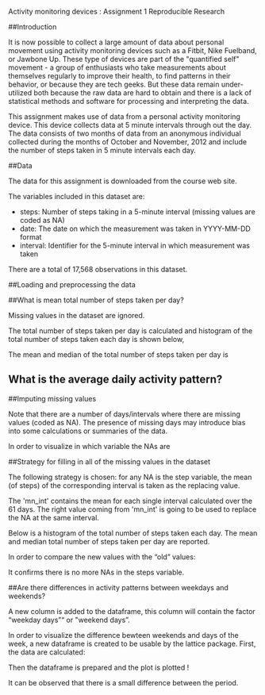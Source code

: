 
Activity monitoring devices : Assignment 1 Reproducible Research

##Introduction

It is now possible to collect a large amount of data about personal movement using activity monitoring devices such as a Fitbit, Nike Fuelband, or Jawbone Up. These type of devices are part of the "quantified self" movement - a group of enthusiasts who take measurements about themselves regularly to improve their health, to find patterns in their behavior, or because they are tech geeks. But these data remain under-utilized both because the raw data are hard to obtain and there is a lack of statistical methods and software for processing and interpreting the data.

This assignment makes use of data from a personal activity monitoring device. This device collects data at 5 minute intervals through out the day. The data consists of two months of data from an anonymous individual collected during the months of October and November, 2012 and include the number of steps taken in 5 minute intervals each day.

##Data

The data for this assignment is downloaded from the course web site.

The variables included in this dataset are:

- steps: Number of steps taking in a 5-minute interval (missing values are coded as NA)
- date: The date on which the measurement was taken in YYYY-MM-DD format
- interval: Identifier for the 5-minute interval in which measurement was taken

There are a total of 17,568 observations in this dataset.

##Loading and preprocessing the data

##What is mean total number of steps taken per day?

Missing values in the dataset are ignored.

The total number of steps taken per day is calculated and histogram of the total number of steps taken each day is shown below,

The mean and median of the total number of steps taken per day is 


## What is the average daily activity pattern?

##Imputing missing values

Note that there are a number of days/intervals where there are missing values (coded as NA). The presence of missing days may introduce bias into some calculations or summaries of the data.

In order to visualize in which variable the NAs are

##Strategy for filling in all of the missing values in the dataset

The following strategy is chosen: for any NA is the step variable, the mean (of steps) of the corresponding interval is taken as the replacing value.

The 'mn_int' contains the mean for each single interval calculated over the 61 days. The right value coming from 'mn_int' is going to be used to replace the NA at the same interval.


Below is a histogram of the total number of steps taken each day. The mean and median total number of steps taken per day are reported.

In order to compare the new values with the “old” values:

It confirms there is no more NAs in the steps variable.

##Are there differences in activity patterns between weekdays and weekends?

A new column is added to the dataframe, this column will contain the factor “weekday days”“ or "weekend days”.


In order to visualize the difference bewteen weekends and days of the week, a new dataframe is created to be usable by the lattice package. First, the data are calculated:

Then the dataframe is prepared and the plot is plotted !

It can be observed that there is a small difference between the period.



